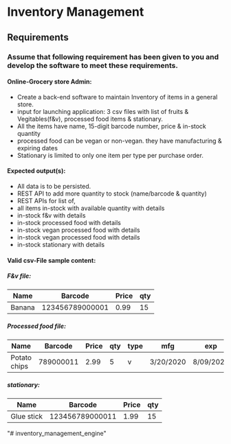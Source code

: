 # Inventory Management

## Requirements
### Assume that following requirement has been given to you and develop the software to meet these requirements.
#### Online-Grocery store Admin:
- Create a back-end software to maintain Inventory of items in a general store.
- input for launching application: 3 csv files with list of fruits & Vegitables(f&v), processed food items & stationary.
- All the items have name, 15-digit barcode number, price & in-stock quantity
- processed food can be vegan or non-vegan. they have manufacturing & expiring dates
- Stationary is limited to only one item per type per purchase order.

#### Expected output(s):
- All data is to be persisted.
- REST API to add more quantity to stock (name/barcode & quantity)
- REST APIs for list of,
- all items in-stock with available quantity with details
- in-stock f&v with details
- in-stock processed food with details
- in-stock vegan processed food with details
- in-stock vegan processed food with details
- in-stock stationary with details

#### Valid csv-File sample content:
##### F&v file:
|Name                                   | Barcode                               |Price      |qty|
|---------------------------------------|---------------------------------------|-----------|---|
|Banana                                 |123456789000001                        |0.99       | 15|

##### Processed food file:
|Name                                   |Barcode                                |Price      |qty         |type       |mfg                        |exp      |
|---------------------------------------|---------------------------------------|-----------|------------|-----------|---------------------------|---------|
|Potato chips                           |789000011                              |2.99       |5           |v          |3/20/2020                  |8/09/2020|

##### stationary:
|Name                                   |Barcode                                |Price      |qty|
|---------------------------------------|---------------------------------------|-----------|---|
|Glue stick                             |123456789000011                        |1.99       |15 |
"# inventory_management_engine" 
